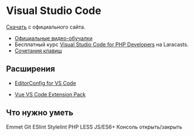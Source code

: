 # Visual Studio Code
[Скачать](https://code.visualstudio.com/Download) с официального сайта.

* [Официальные видео-обучалки](https://code.visualstudio.com/docs/getstarted/introvideos#VSCode)
* Бесплатный курс [Visual Studio Code for PHP Developers](https://laracasts.com/series/visual-studio-code-for-php-developers) на Laracasts.
* [Сочетания клавиш](https://code.visualstudio.com/shortcuts/keyboard-shortcuts-macos.pdf)

## Расширения
* [EditorConfig for VS Code](https://marketplace.visualstudio.com/items?itemName=EditorConfig.EditorConfig)

* [Vue VS Code Extension Pack](https://marketplace.visualstudio.com/items?itemName=sdras.vue-vscode-extensionpack)

## Что нужно уметь
Emmet
Git
ESlint
Stylelint
PHP
LESS
JS/ES6+
Консоль открыть/закрыть
